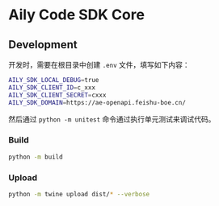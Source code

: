 # Aily Code SDK Core

## Development

开发时，需要在根目录中创建 `.env` 文件，填写如下内容：

```bash
AILY_SDK_LOCAL_DEBUG=true
AILY_SDK_CLIENT_ID=c_xxx
AILY_SDK_CLIENT_SECRET=cxxx
AILY_SDK_DOMAIN=https://ae-openapi.feishu-boe.cn/
```

然后通过 `python -m unitest` 命令通过执行单元测试来调试代码。

### Build

```bash
python -m build
```

### Upload

```bash
python -m twine upload dist/* --verbose
```
